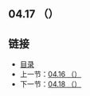 ## 04.17 （）


## 链接
* [目录](https://github.com/gnefiy/go-zh/blob/master/tour/directory.md)
* 上一节：[04.16 （）](https://github.com/gnefiy/go-zh/blob/master/tour/04.16.md)
* 下一节：[04.18 （）](https://github.com/gnefiy/go-zh/blob/master/tour/04.18.md)

